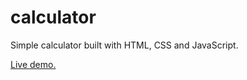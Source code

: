 # calculator
Simple calculator built with HTML, CSS and JavaScript.

[Live demo.](https://sukelully.github.io/calculator/)
